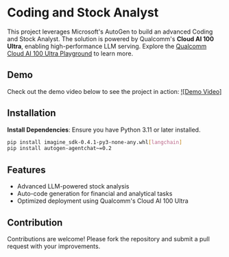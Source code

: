 
# Coding and Stock Analyst

This project leverages Microsoft's AutoGen to build an advanced Coding and Stock Analyst. The solution is powered by Qualcomm's **Cloud AI 100 Ultra**, enabling high-performance LLM serving. Explore the [Qualcomm Cloud AI 100 Ultra Playground](http://bit.ly/Qualcomm-CloudAI100Ultra-Playground) to learn more.

## Demo
Check out the demo video below to see the project in action:
[![Demo Video]](https://youtu.be/ijHtziG0knY)  

## Installation

**Install Dependencies**:
   Ensure you have Python 3.11 or later installed.
   ```bash
   pip install imagine_sdk-0.4.1-py3-none-any.whl[langchain]
   pip install autogen-agentchat~=0.2
   ```
## Features

- Advanced LLM-powered stock analysis
- Auto-code generation for financial and analytical tasks
- Optimized deployment using Qualcomm's Cloud AI 100 Ultra

## Contribution

Contributions are welcome! Please fork the repository and submit a pull request with your improvements.
